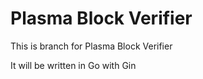 # Plasma Block Verifier

This is branch for Plasma Block Verifier 

It will be written in Go with Gin
